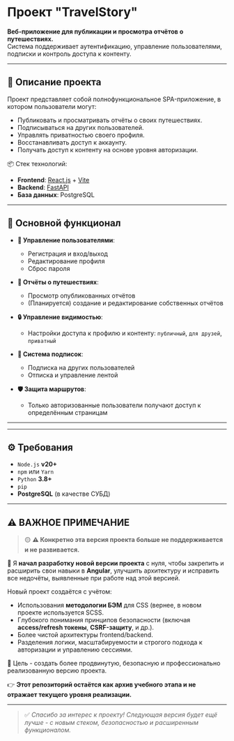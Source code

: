 # Проект "TravelStory"

**Веб-приложение для публикации и просмотра отчётов о путешествиях.**  
Система поддерживает аутентификацию, управление пользователями, подписки и контроль доступа к контенту.

---

## 📌 Описание проекта

Проект представляет собой полнофункциональное SPA-приложение, в котором пользователи могут:

- Публиковать и просматривать отчёты о своих путешествиях.
- Подписываться на других пользователей.
- Управлять приватностью своего профиля.
- Восстанавливать доступ к аккаунту.
- Получать доступ к контенту на основе уровня авторизации.

📦 Стек технологий:
- **Frontend**: [React.js](https://react.dev/) + [Vite](https://vitejs.dev/)
- **Backend**: [FastAPI](https://fastapi.tiangolo.com/)
- **База данных**: PostgreSQL

---

## 🔑 Основной функционал

- **👤 Управление пользователями**:
  - Регистрация и вход/выход
  - Редактирование профиля
  - Сброс пароля

- **🧾 Отчёты о путешествиях**:
  - Просмотр опубликованных отчётов
  - (Планируется) создание и редактирование собственных отчётов

- **🔒 Управление видимостью**:
  - Настройки доступа к профилю и контенту: `публичный`, `для друзей`, `приватный`

- **🤝 Система подписок**:
  - Подписка на других пользователей
  - Отписка и управление лентой

- **🛡 Защита маршрутов**:
  - Только авторизованные пользователи получают доступ к определённым страницам

---


---

## ⚙️ Требования

- `Node.js` **v20+**
- `npm` или `Yarn`
- `Python` **3.8+**
- `pip`
- **PostgreSQL** (в качестве СУБД)

---

## ⚠️ ВАЖНОЕ ПРИМЕЧАНИЕ

> 🟡 **⚠ Конкретно эта версия проекта больше не поддерживается и не развивается.**

🔁 Я **начал разработку новой версии проекта** с нуля, чтобы закрепить и расширить свои навыки в **Angular**, улучшить архитектуру и исправить все недочёты, выявленные при работе над этой версией.

Новый проект создаётся с учётом:
- Использования **методологии БЭМ** для CSS (вернее, в новом проекте используется SCSS.
- Глубокого понимания принципов безопасности (включая **access/refresh токены**, **CSRF-защиту**, и др.).
- Более чистой архитектуры frontend/backend.
- Разделения логики, масштабируемости и строгого подхода к авторизации и управлению сессиями.

🎯 Цель - создать более продвинутую, безопасную и профессионально реализованную версию проекта.

👉 **Этот репозиторий остаётся как архив учебного этапа и не отражает текущего уровня реализации.**

---

> ✅ *Спасибо за интерес к проекту! Следующая версия будет ещё лучше - с новым стеком, безопасностью и расширенным функционалом.*


